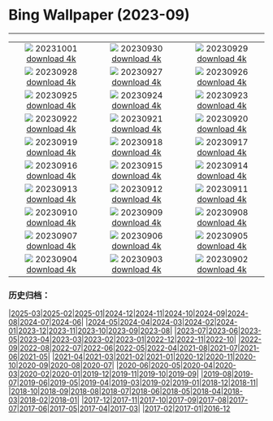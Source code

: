 # Bing Wallpaper (2023-09)
**************
| | | |
| :----: | :----: | :----: |
| ![](https://www.bing.com/th?id=OHR.LakeBledSunrise_EN-IN4873630074_1920x1080.jpg) 20231001 [download 4k](https://www.bing.com/th?id=OHR.LakeBledSunrise_EN-IN4873630074_UHD.jpg) | ![](https://www.bing.com/th?id=OHR.ShenandoahFoliage_EN-IN7343206221_1920x1080.jpg) 20230930 [download 4k](https://www.bing.com/th?id=OHR.ShenandoahFoliage_EN-IN7343206221_UHD.jpg) | ![](https://www.bing.com/th?id=OHR.SangameswaraTemple_EN-IN2298301203_1920x1080.jpg) 20230929 [download 4k](https://www.bing.com/th?id=OHR.SangameswaraTemple_EN-IN2298301203_UHD.jpg) |
| ![](https://www.bing.com/th?id=OHR.MaritimeDay_EN-IN7369609777_1920x1080.jpg) 20230928 [download 4k](https://www.bing.com/th?id=OHR.MaritimeDay_EN-IN7369609777_UHD.jpg) | ![](https://www.bing.com/th?id=OHR.CapriKrupp_EN-IN0312535183_1920x1080.jpg) 20230927 [download 4k](https://www.bing.com/th?id=OHR.CapriKrupp_EN-IN0312535183_UHD.jpg) | ![](https://www.bing.com/th?id=OHR.VeniceSkatePark_EN-IN9722074210_1920x1080.jpg) 20230926 [download 4k](https://www.bing.com/th?id=OHR.VeniceSkatePark_EN-IN9722074210_UHD.jpg) |
| ![](https://www.bing.com/th?id=OHR.GlacierBayOtter_EN-IN9154221521_1920x1080.jpg) 20230925 [download 4k](https://www.bing.com/th?id=OHR.GlacierBayOtter_EN-IN9154221521_UHD.jpg) | ![](https://www.bing.com/th?id=OHR.FraserRiverBC_EN-IN1199703740_1920x1080.jpg) 20230924 [download 4k](https://www.bing.com/th?id=OHR.FraserRiverBC_EN-IN1199703740_UHD.jpg) | ![](https://www.bing.com/th?id=OHR.CottonwoodCanyon_EN-IN8525185865_1920x1080.jpg) 20230923 [download 4k](https://www.bing.com/th?id=OHR.CottonwoodCanyon_EN-IN8525185865_UHD.jpg) |
| ![](https://www.bing.com/th?id=OHR.ShamwariRhino_EN-IN8354170690_1920x1080.jpg) 20230922 [download 4k](https://www.bing.com/th?id=OHR.ShamwariRhino_EN-IN8354170690_UHD.jpg) | ![](https://www.bing.com/th?id=OHR.NobelNorway_EN-IN2326669499_1920x1080.jpg) 20230921 [download 4k](https://www.bing.com/th?id=OHR.NobelNorway_EN-IN2326669499_UHD.jpg) | ![](https://www.bing.com/th?id=OHR.ArkadiaPark_EN-IN5681529896_1920x1080.jpg) 20230920 [download 4k](https://www.bing.com/th?id=OHR.ArkadiaPark_EN-IN5681529896_UHD.jpg) |
| ![](https://www.bing.com/th?id=OHR.GaneshSculpture_EN-IN1533675520_1920x1080.jpg) 20230919 [download 4k](https://www.bing.com/th?id=OHR.GaneshSculpture_EN-IN1533675520_UHD.jpg) | ![](https://www.bing.com/th?id=OHR.MilkyWayPortugal_EN-IN2836427297_1920x1080.jpg) 20230918 [download 4k](https://www.bing.com/th?id=OHR.MilkyWayPortugal_EN-IN2836427297_UHD.jpg) | ![](https://www.bing.com/th?id=OHR.CubanTody_EN-IN2474265176_1920x1080.jpg) 20230917 [download 4k](https://www.bing.com/th?id=OHR.CubanTody_EN-IN2474265176_UHD.jpg) |
| ![](https://www.bing.com/th?id=OHR.SplugenPass_EN-IN2116582162_1920x1080.jpg) 20230916 [download 4k](https://www.bing.com/th?id=OHR.SplugenPass_EN-IN2116582162_UHD.jpg) | ![](https://www.bing.com/th?id=OHR.UdaipurTemple_EN-IN8426025832_1920x1080.jpg) 20230915 [download 4k](https://www.bing.com/th?id=OHR.UdaipurTemple_EN-IN8426025832_UHD.jpg) | ![](https://www.bing.com/th?id=OHR.MongoliaHorses_EN-IN8500492796_1920x1080.jpg) 20230914 [download 4k](https://www.bing.com/th?id=OHR.MongoliaHorses_EN-IN8500492796_UHD.jpg) |
| ![](https://www.bing.com/th?id=OHR.HemakutaHill_EN-IN7925715215_1920x1080.jpg) 20230913 [download 4k](https://www.bing.com/th?id=OHR.HemakutaHill_EN-IN7925715215_UHD.jpg) | ![](https://www.bing.com/th?id=OHR.NorthSeaStairs_EN-IN3347217370_1920x1080.jpg) 20230912 [download 4k](https://www.bing.com/th?id=OHR.NorthSeaStairs_EN-IN3347217370_UHD.jpg) | ![](https://www.bing.com/th?id=OHR.MarathonMedoc_EN-IN2929420701_1920x1080.jpg) 20230911 [download 4k](https://www.bing.com/th?id=OHR.MarathonMedoc_EN-IN2929420701_UHD.jpg) |
| ![](https://www.bing.com/th?id=OHR.WalrusSvalbard_EN-IN2204335220_1920x1080.jpg) 20230910 [download 4k](https://www.bing.com/th?id=OHR.WalrusSvalbard_EN-IN2204335220_UHD.jpg) | ![](https://www.bing.com/th?id=OHR.AyutthayaTemple_EN-IN1810641935_1920x1080.jpg) 20230909 [download 4k](https://www.bing.com/th?id=OHR.AyutthayaTemple_EN-IN1810641935_UHD.jpg) | ![](https://www.bing.com/th?id=OHR.BathCircus_EN-IN1339228761_1920x1080.jpg) 20230908 [download 4k](https://www.bing.com/th?id=OHR.BathCircus_EN-IN1339228761_UHD.jpg) |
| ![](https://www.bing.com/th?id=OHR.CamelsAbove_EN-IN4673794115_1920x1080.jpg) 20230907 [download 4k](https://www.bing.com/th?id=OHR.CamelsAbove_EN-IN4673794115_UHD.jpg) | ![](https://www.bing.com/th?id=OHR.CreteHarbor_EN-IN7844383498_1920x1080.jpg) 20230906 [download 4k](https://www.bing.com/th?id=OHR.CreteHarbor_EN-IN7844383498_UHD.jpg) | ![](https://www.bing.com/th?id=OHR.MountSegla_EN-IN4201673637_1920x1080.jpg) 20230905 [download 4k](https://www.bing.com/th?id=OHR.MountSegla_EN-IN4201673637_UHD.jpg) |
| ![](https://www.bing.com/th?id=OHR.NingalooShark_EN-IN3911660804_1920x1080.jpg) 20230904 [download 4k](https://www.bing.com/th?id=OHR.NingalooShark_EN-IN3911660804_UHD.jpg) | ![](https://www.bing.com/th?id=OHR.ManhattanAerial_EN-IN3273018831_1920x1080.jpg) 20230903 [download 4k](https://www.bing.com/th?id=OHR.ManhattanAerial_EN-IN3273018831_UHD.jpg) | ![](https://www.bing.com/th?id=OHR.TinyHummer_EN-IN9869687889_1920x1080.jpg) 20230902 [download 4k](https://www.bing.com/th?id=OHR.TinyHummer_EN-IN9869687889_UHD.jpg) |

### 历史归档：

|[2025-03](bing/2025-03/2025-03.md)|[2025-02](bing/2025-02/2025-02.md)|[2025-01](bing/2025-01/2025-01.md)|[2024-12](bing/2024-12/2024-12.md)|[2024-11](bing/2024-11/2024-11.md)|[2024-10](bing/2024-10/2024-10.md)|[2024-09](bing/2024-09/2024-09.md)|[2024-08](bing/2024-08/2024-08.md)|[2024-07](bing/2024-07/2024-07.md)|[2024-06](bing/2024-06/2024-06.md)|
|[2024-05](bing/2024-05/2024-05.md)|[2024-04](bing/2024-04/2024-04.md)|[2024-03](bing/2024-03/2024-03.md)|[2024-02](bing/2024-02/2024-02.md)|[2024-01](bing/2024-01/2024-01.md)|[2023-12](bing/2023-12/2023-12.md)|[2023-11](bing/2023-11/2023-11.md)|[2023-10](bing/2023-10/2023-10.md)|[2023-09](bing/2023-09/2023-09.md)|[2023-08](bing/2023-08/2023-08.md)|
|[2023-07](bing/2023-07/2023-07.md)|[2023-06](bing/2023-06/2023-06.md)|[2023-05](bing/2023-05/2023-05.md)|[2023-04](bing/2023-04/2023-04.md)|[2023-03](bing/2023-03/2023-03.md)|[2023-02](bing/2023-02/2023-02.md)|[2023-01](bing/2023-01/2023-01.md)|[2022-12](bing/2022-12/2022-12.md)|[2022-11](bing/2022-11/2022-11.md)|[2022-10](bing/2022-10/2022-10.md)|
|[2022-09](bing/2022-09/2022-09.md)|[2022-08](bing/2022-08/2022-08.md)|[2022-07](bing/2022-07/2022-07.md)|[2022-06](bing/2022-06/2022-06.md)|[2022-05](bing/2022-05/2022-05.md)|[2022-04](bing/2022-04/2022-04.md)|[2021-08](bing/2021-08/2021-08.md)|[2021-07](bing/2021-07/2021-07.md)|[2021-06](bing/2021-06/2021-06.md)|[2021-05](bing/2021-05/2021-05.md)|
|[2021-04](bing/2021-04/2021-04.md)|[2021-03](bing/2021-03/2021-03.md)|[2021-02](bing/2021-02/2021-02.md)|[2021-01](bing/2021-01/2021-01.md)|[2020-12](bing/2020-12/2020-12.md)|[2020-11](bing/2020-11/2020-11.md)|[2020-10](bing/2020-10/2020-10.md)|[2020-09](bing/2020-09/2020-09.md)|[2020-08](bing/2020-08/2020-08.md)|[2020-07](bing/2020-07/2020-07.md)|
|[2020-06](bing/2020-06/2020-06.md)|[2020-05](bing/2020-05/2020-05.md)|[2020-04](bing/2020-04/2020-04.md)|[2020-03](bing/2020-03/2020-03.md)|[2020-02](bing/2020-02/2020-02.md)|[2020-01](bing/2020-01/2020-01.md)|[2019-12](bing/2019-12/2019-12.md)|[2019-11](bing/2019-11/2019-11.md)|[2019-10](bing/2019-10/2019-10.md)|[2019-09](bing/2019-09/2019-09.md)|
|[2019-08](bing/2019-08/2019-08.md)|[2019-07](bing/2019-07/2019-07.md)|[2019-06](bing/2019-06/2019-06.md)|[2019-05](bing/2019-05/2019-05.md)|[2019-04](bing/2019-04/2019-04.md)|[2019-03](bing/2019-03/2019-03.md)|[2019-02](bing/2019-02/2019-02.md)|[2019-01](bing/2019-01/2019-01.md)|[2018-12](bing/2018-12/2018-12.md)|[2018-11](bing/2018-11/2018-11.md)|
|[2018-10](bing/2018-10/2018-10.md)|[2018-09](bing/2018-09/2018-09.md)|[2018-08](bing/2018-08/2018-08.md)|[2018-07](bing/2018-07/2018-07.md)|[2018-06](bing/2018-06/2018-06.md)|[2018-05](bing/2018-05/2018-05.md)|[2018-04](bing/2018-04/2018-04.md)|[2018-03](bing/2018-03/2018-03.md)|[2018-02](bing/2018-02/2018-02.md)|[2018-01](bing/2018-01/2018-01.md)|
|[2017-12](bing/2017-12/2017-12.md)|[2017-11](bing/2017-11/2017-11.md)|[2017-10](bing/2017-10/2017-10.md)|[2017-09](bing/2017-09/2017-09.md)|[2017-08](bing/2017-08/2017-08.md)|[2017-07](bing/2017-07/2017-07.md)|[2017-06](bing/2017-06/2017-06.md)|[2017-05](bing/2017-05/2017-05.md)|[2017-04](bing/2017-04/2017-04.md)|[2017-03](bing/2017-03/2017-03.md)|
|[2017-02](bing/2017-02/2017-02.md)|[2017-01](bing/2017-01/2017-01.md)|[2016-12](bing/2016-12/2016-12.md)
